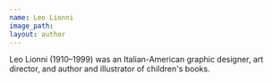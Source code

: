 ```yaml
---
name: Leo Lionni
image_path:
layout: author
---
```

Leo Lionni (1910–1999) was an Italian-American graphic designer, art director, and author and illustrator of children's books.
